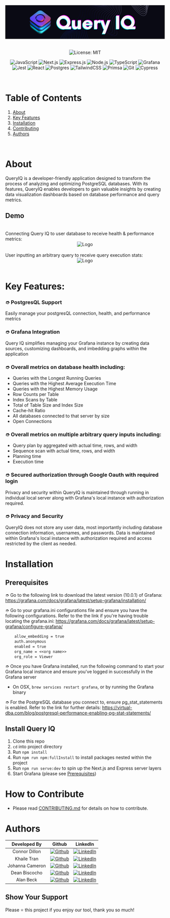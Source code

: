 


<!-- PROJECT LOGO -->

<div align="center">
  <a href="https://github.com/oslabs-beta/QueryIQ">
    <img src="public/assets/logo-full-background-color.png" alt="Logo" width="970" height="auto">
  </a>
  <br />
  <!-- PROJECT LANDING PAGE WEBSITE INSERT HERE ONCE AVAILABLE -->
<br/>
</div>


<div align="center" width="100%">

![License: MIT](https://img.shields.io/badge/License-MIT-yellow.svg)

</div>


<!-- TABLE OF CONTENTS -->

<div align="center" width="100%">

![JavaScript](https://img.shields.io/badge/javascript-%23323330.svg?style=for-the-badge&logo=javascript&logoColor=%23F7DF1E)
![Next.js](https://img.shields.io/badge/next.js-000000?style=for-the-badge&logo=nextdotjs&logoColor=white)
![Express.js](https://img.shields.io/badge/express.js-%23404d59.svg?style=for-the-badge&logo=express&logoColor=%2361DAFB)
![Node.js](https://img.shields.io/badge/node.js-6DA55F?style=for-the-badge&logo=node.js&logoColor=white)
![TypeScript](https://img.shields.io/badge/TypeScript-007ACC?style=for-the-badge&logo=typescript&logoColor=white)
![Grafana](https://img.shields.io/badge/grafana-%23F46800.svg?style=for-the-badge&logo=grafana&logoColor=white)
![Jest](https://img.shields.io/badge/-jest-%23C21325?style=for-the-badge&logo=jest&logoColor=white)
![React](https://img.shields.io/badge/React-20232A?style=for-the-badge&logo=react&logoColor=61DAFB)
![Postgres](https://img.shields.io/badge/postgres-%23316192.svg?style=for-the-badge&logo=postgresql&logoColor=white)
![TailwindCSS](https://img.shields.io/badge/Tailwind_CSS-38B2AC?style=for-the-badge&logo=tailwind-css&logoColor=white)
![Primsa](https://img.shields.io/badge/Prisma-3982CE?style=for-the-badge&logo=Prisma&logoColor=white)
![Git](https://img.shields.io/badge/git-%23F05033.svg?style=for-the-badge&logo=git&logoColor=white)
![Cypress](https://img.shields.io/badge/-cypress-%23E5E5E5?style=for-the-badge&logo=cypress&logoColor=058a5e)
</div>

<br />

# Table of Contents


  <ol>
    <li>
    <a href="#about">About</a></li>
    <li><a href="#key-features">Key Features</a></li>
    <li><a href="#installation">Installation</a></li>
    <li><a href="#how-to-contribute">Contributing</a></li>
    <li><a href="#authors">Authors</a></li>
  </ol>

<!-- ABOUT THE PROJECT -->

<br />

# About
QueryIQ is a developer-friendly application designed to transform the process of analyzing and optimizing PostgreSQL databases. With its features, QueryIQ enables developers to gain valuable insights by creating data visualization dashboards based on database performance and query metrics.


## Demo

<br />
Connecting Query IQ to user database to receive health & performance metrics:
  <div align="center">
    <img src="public/assets/Demo_connectDB.gif" alt="Logo" width="fit" height="auto">
  </div>
<br />
User inputting an arbitrary query to receive query execution stats:
  <div align="center">
    <img src="public/assets/Demo_queryInput.gif" alt="Logo" width="fit" height="auto">
  </div>

<br />

# Key Features:

### ➮ PostgresQL Support

Easily manage your postgresQL connection, health, and performance metrics

### ➮ Grafana Integration

Query IQ simplifies managing your Grafana instance by creating data sources, customizing dashboards, and imbedding graphs within the application

### ➮ Overall metrics on database health including:

- Queries with the Longest Running Queries
- Queries with the Highest Average Execution Time
- Queries with the Highest Memory Usage
- Row Counts per Table
- Index Scans by Table
- Total of Table Size and Index Size
- Cache-hit Ratio
- All databases connected to that server by size
- Open Connections

### ➮ Overall metrics on multiple arbitrary query inputs including:

- Query plan by aggregated with actual time, rows, and width
- Sequence scan with actual time, rows, and width
- Planning time
- Execution time

### ➮ Secured authorization through Google Oauth with required login

Privacy and security within QueryIQ is maintained through running in individual local server along with Grafana's local instance with authorization required.

### ➮ Privacy and Security

QueryIQ does not store any user data, most importantly including database connection information, usernames, and passwords. Data is maintained within Grafana's local instance with authorization required and access restricted by the client as needed.

# Installation

## Prerequisites

➮ Go to the following link to download the latest version (10.0.1) of Grafana: https://grafana.com/docs/grafana/latest/setup-grafana/installation/

➮ Go to your grafana.ini configurations file and ensure you have the following configurations. Refer to the the link if you're having trouble locating the grafana.ini: https://grafana.com/docs/grafana/latest/setup-grafana/configure-grafana/

        allow_embedding = true
        auth.anonymous
        enabled = true
        org_name = <<org name>>
        org_role = Viewer

➮ Once you have Grafana installed, run the following command to start your Grafana local instance and ensure you've logged in successfully in the Grafana server

- On OSX, `brew services restart grafana`, or by running the Grafana binary

➮ For the PostgreSQL database you connect to, ensure pg_stat_statements is enabled. Refer to the link for further details: https://virtual-dba.com/blog/postgresql-performance-enabling-pg-stat-statements/

## Install Query IQ

1. Clone this repo
2. `cd` into project directory
3. Run `npm install`
4. Run `npm run npm:fullInstall` to install packages nested within the project
5. Run `npm run serve:dev` to spin up the Next.js and Express server layers
6. Start Grafana (please see [Prerequisites](#Prerequisites))

# How to Contribute

- Please read [CONTRIBUTING.md](#) for details on how to contribute.

<!-- Authors -->
# Authors

| Developed By | Github | LinkedIn |
| :-: | :-: |:-: |
|Connor Dillon |[![Github](https://img.shields.io/badge/github-%23121011.svg?style=for-the-badge&logo=github&logoColor=white)](https://github.com/connoro7) |[![LinkedIn](https://img.shields.io/badge/LinkedIn-%230077B5.svg?logo=linkedin&logoColor=white)](https://www.linkedin.com/in/connor-dillon/)|
| Khaile Tran |[![Github](https://img.shields.io/badge/github-%23121011.svg?style=for-the-badge&logo=github&logoColor=white)](https://github.com/khailetran) |  [![LinkedIn](https://img.shields.io/badge/LinkedIn-%230077B5.svg?logo=linkedin&logoColor=white)](https://www.linkedin.com/in/khailetran/)|
|Johanna Cameron|[![Github](https://img.shields.io/badge/github-%23121011.svg?style=for-the-badge&logo=github&logoColor=white)](https://github.com/jojecameron)|[![LinkedIn](https://img.shields.io/badge/LinkedIn-%230077B5.svg?logo=linkedin&logoColor=white)](https://www.linkedin.com/in/johanna-cameron/) |
|Dean Biscocho|[![Github](https://img.shields.io/badge/github-%23121011.svg?style=for-the-badge&logo=github&logoColor=white)](https://github.com/deanbiscocho)|[![LinkedIn](https://img.shields.io/badge/LinkedIn-%230077B5.svg?logo=linkedin&logoColor=white)](https://www.linkedin.com/in/deanbiscocho/)|
|Alan Beck |[![Github](https://img.shields.io/badge/github-%23121011.svg?style=for-the-badge&logo=github&logoColor=white)](https://github.com/KAlanBeck)| [![LinkedIn](https://img.shields.io/badge/LinkedIn-%230077B5.svg?logo=linkedin&logoColor=white)](https://www.linkedin.com/in/k-alan-beck/) |

## Show Your Support

Please ⭐️ this project if you enjoy our tool, thank you so much!
